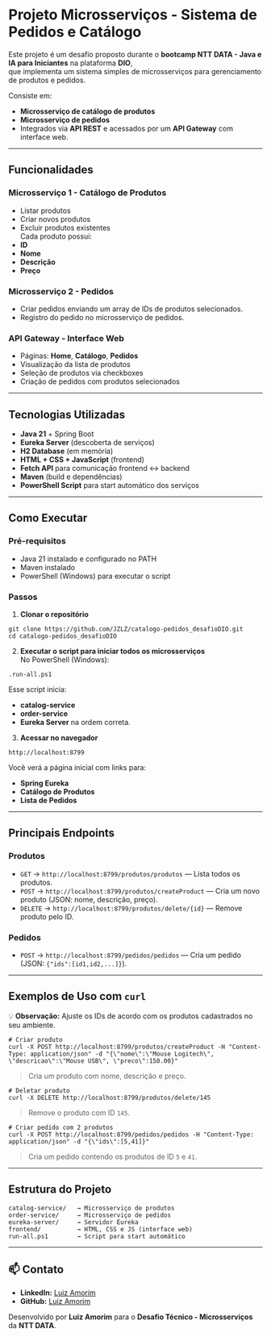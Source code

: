 # Projeto Microsserviços - Sistema de Pedidos e Catálogo

Este projeto é um desafio proposto durante o **bootcamp NTT DATA - Java e IA para Iniciantes** na plataforma **DIO**,  
que implementa um sistema simples de microsserviços para gerenciamento de produtos e pedidos.

Consiste em:
- **Microsserviço de catálogo de produtos**
- **Microsserviço de pedidos**
- Integrados via **API REST** e acessados por um **API Gateway** com interface web.

---

## Funcionalidades

### **Microsserviço 1 - Catálogo de Produtos**
- Listar produtos
- Criar novos produtos
- Excluir produtos existentes  
  Cada produto possui:
- **ID**
- **Nome**
- **Descrição**
- **Preço**

### **Microsserviço 2 - Pedidos**
- Criar pedidos enviando um array de IDs de produtos selecionados.
- Registro do pedido no microsserviço de pedidos.

### **API Gateway - Interface Web**
- Páginas: **Home**, **Catálogo**, **Pedidos**
- Visualização da lista de produtos
- Seleção de produtos via checkboxes
- Criação de pedidos com produtos selecionados

---

## Tecnologias Utilizadas
- **Java 21** + Spring Boot
- **Eureka Server** (descoberta de serviços)
- **H2 Database** (em memória)
- **HTML + CSS + JavaScript** (frontend)
- **Fetch API** para comunicação frontend ↔ backend
- **Maven** (build e dependências)
- **PowerShell Script** para start automático dos serviços

---

## Como Executar

### Pré-requisitos
- Java 21 instalado e configurado no PATH
- Maven instalado
- PowerShell (Windows) para executar o script

### Passos
1. **Clonar o repositório**
```console
git clone https://github.com/JZLZ/catalogo-pedidos_desafioDIO.git
cd catalogo-pedidos_desafioDIO
```

2. **Executar o script para iniciar todos os microsserviços**  
   No PowerShell (Windows):
```console
.run-all.ps1
```
Esse script inicia:
- **catalog-service**
- **order-service**
- **Eureka Server**
  na ordem correta.

3. **Acessar no navegador**
```
http://localhost:8799
```
Você verá a página inicial com links para:
- **Spring Eureka**
- **Catálogo de Produtos**
- **Lista de Pedidos**

---

## Principais Endpoints

### **Produtos**
- `GET` → `http://localhost:8799/produtos/produtos` — Lista todos os produtos.
- `POST` → `http://localhost:8799/produtos/createProduct` — Cria um novo produto (JSON: nome, descrição, preço).
- `DELETE` → `http://localhost:8799/produtos/delete/{id}` — Remove produto pelo ID.

### **Pedidos**
- `POST` → `http://localhost:8799/pedidos/pedidos` — Cria um pedido (JSON: `{"ids":[id1,id2,...]}`).

---

## Exemplos de Uso com `curl`

💡 **Observação:** Ajuste os IDs de acordo com os produtos cadastrados no seu ambiente.

```console
# Criar produto
curl -X POST http://localhost:8799/produtos/createProduct -H "Content-Type: application/json" -d "{\"nome\":\"Mouse Logitech\", \"descricao\":\"Mouse USB\", \"preco\":150.00}"
```
> Cria um produto com nome, descrição e preço.

```console
# Deletar produto
curl -X DELETE http://localhost:8799/produtos/delete/145
```
> Remove o produto com ID `145`.

```console
# Criar pedido com 2 produtos
curl -X POST http://localhost:8799/pedidos/pedidos -H "Content-Type: application/json" -d "{\"ids\":[5,41]}"
```
> Cria um pedido contendo os produtos de ID `5` e `41`.

---

## Estrutura do Projeto
```
catalog-service/   → Microsserviço de produtos
order-service/     → Microsserviço de pedidos
eureka-server/     → Servidor Eureka
frontend/          → HTML, CSS e JS (interface web)
run-all.ps1        → Script para start automático
```

---

## 📫 Contato
- **LinkedIn:** [Luiz Amorim](https://www.linkedin.com/in/jzlz)
- **GitHub:** [Luiz Amorim](https://github.com/jzlz)

Desenvolvido por **Luiz Amorim** para o **Desafio Técnico - Microsserviços** da **NTT DATA**.
